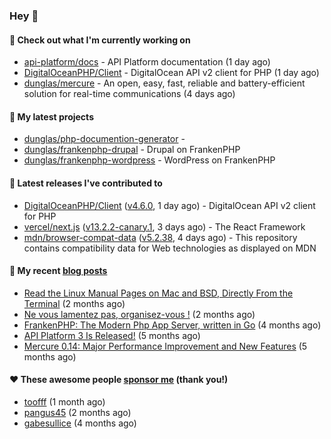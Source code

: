 ### Hey 👋

#### 👷 Check out what I'm currently working on

- [api-platform/docs](https://github.com/api-platform/docs) - API Platform documentation (1 day ago)
- [DigitalOceanPHP/Client](https://github.com/DigitalOceanPHP/Client) - DigitalOcean API v2 client for PHP (1 day ago)
- [dunglas/mercure](https://github.com/dunglas/mercure) - An open, easy, fast, reliable and battery-efficient solution for real-time communications (4 days ago)

#### 🌱 My latest projects

- [dunglas/php-documention-generator](https://github.com/dunglas/php-documention-generator) - 
- [dunglas/frankenphp-drupal](https://github.com/dunglas/frankenphp-drupal) - Drupal on FrankenPHP
- [dunglas/frankenphp-wordpress](https://github.com/dunglas/frankenphp-wordpress) - WordPress on FrankenPHP

#### 🔭 Latest releases I've contributed to

- [DigitalOceanPHP/Client](https://github.com/DigitalOceanPHP/Client) ([v4.6.0](https://github.com/DigitalOceanPHP/Client/releases/tag/v4.6.0), 1 day ago) - DigitalOcean API v2 client for PHP
- [vercel/next.js](https://github.com/vercel/next.js) ([v13.2.2-canary.1](https://github.com/vercel/next.js/releases/tag/v13.2.2-canary.1), 3 days ago) - The React Framework
- [mdn/browser-compat-data](https://github.com/mdn/browser-compat-data) ([v5.2.38](https://github.com/mdn/browser-compat-data/releases/tag/v5.2.38), 4 days ago) - This repository contains compatibility data for Web technologies as displayed on MDN

#### 📜 My recent [blog posts](https://dunglas.fr)

- [Read the Linux Manual Pages on Mac and BSD, Directly From the Terminal](https://dunglas.dev/2022/12/read-the-linux-manual-pages-on-mac-and-bsd-directly-from-the-terminal/) (2 months ago)
- [Ne vous lamentez pas, organisez-vous !](https://dunglas.dev/2022/12/ne-vous-lamentez-pas-organisez-vous/) (2 months ago)
- [FrankenPHP: The Modern Php App Server, written in Go](https://dunglas.dev/2022/10/frankenphp-the-modern-php-app-server-written-in-go/) (4 months ago)
- [API Platform 3 Is Released!](https://dunglas.dev/2022/09/api-platform-3-is-released/) (5 months ago)
- [Mercure 0.14: Major Performance Improvement and New Features](https://dunglas.dev/2022/09/mercure-0-14/) (5 months ago)

#### ❤️ These awesome people [sponsor me](https://github.com/sponsors/dunglas) (thank you!)

- [toofff](https://github.com/toofff) (1 month ago)
- [pangus45](https://github.com/pangus45) (2 months ago)
- [gabesullice](https://github.com/gabesullice) (4 months ago)
